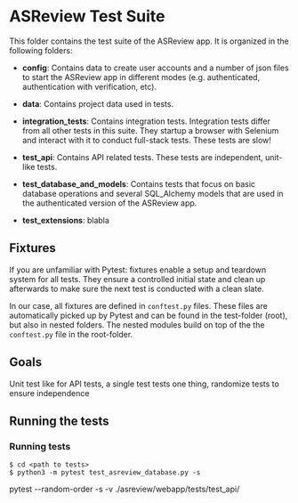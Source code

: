 # ASReview Test Suite

This folder contains the test suite of the ASReview app. It is organized in the following folders:

* __config__: Contains data to create user accounts and a number of json files to start the ASReview app in different modes (e.g. authenticated, authentication with verification, etc).

* __data__: Contains project data used in tests.

* __integration_tests__: Contains integration tests. Integration tests differ from all other tests in this suite. They startup a browser with Selenium and interact with it to conduct full-stack tests. These tests are slow!

* __test_api__: Contains API related tests. These tests are independent, unit-like tests.

* __test_database_and_models__: Contains tests that focus on basic database operations and several SQL_Alchemy models that are used in the authenticated version of the ASReview app.

* __test_extensions__: blabla

## Fixtures

If you are unfamiliar with Pytest: fixtures enable a setup and teardown system for all tests. They ensure a controlled initial state and clean up afterwards to make sure the next test is conducted with a clean slate. 

In our case, all fixtures are defined in `conftest.py` files. These files are automatically picked up by Pytest and can be found in the test-folder (root), but also in nested folders. The nested modules build on top of the the `conftest.py` file in the root-folder.

## Goals

Unit test like for API tests, a single test tests one thing, randomize tests to ensure independence

## Running the tests

### Running tests

```
$ cd <path to tests>
$ python3 -m pytest test_asreview_database.py -s
```

pytest --random-order -s -v ./asreview/webapp/tests/test_api/